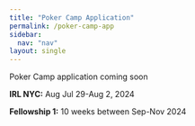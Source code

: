 ```yaml
---
title: "Poker Camp Application"
permalink: /poker-camp-app
sidebar:
  nav: "nav"
layout: single
---
```


Poker Camp application coming soon

**IRL NYC:** Aug Jul 29-Aug 2, 2024

**Fellowship 1:** 10 weeks between Sep-Nov 2024
